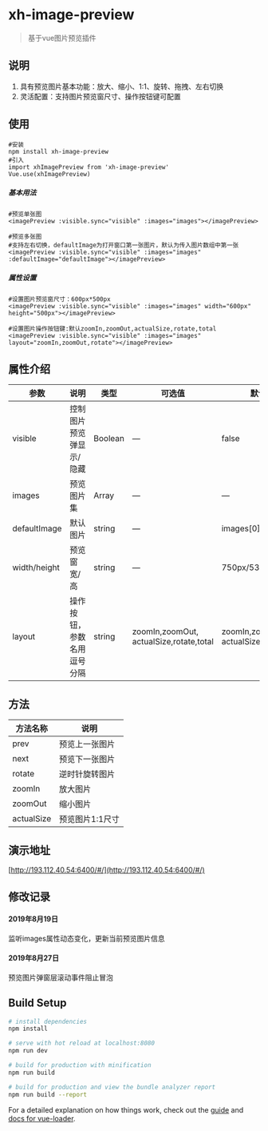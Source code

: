 # xh-image-preview

>基于vue图片预览插件

## 说明
1. 具有预览图片基本功能：放大、缩小、1:1、旋转、拖拽、左右切换
1. 灵活配置：支持图片预览窗尺寸、操作按钮键可配置


## 使用

```
#安装
npm install xh-image-preview 
#引入
import xhImagePreview from 'xh-image-preview'
Vue.use(xhImagePreview)
```
##### 基本用法
```
#预览单张图
<imagePreview :visible.sync="visible" :images="images"></imagePreview>

#预览多张图
#支持左右切换，defaultImage为打开窗口第一张图片，默认为传入图片数组中第一张
<imagePreview :visible.sync="visible" :images="images" :defaultImage="defaultImage"></imagePreview>
```
##### 属性设置
```
#设置图片预览窗尺寸：600px*500px
<imagePreview :visible.sync="visible" :images="images" width="600px" height="500px"></imagePreview>

#设置图片操作按钮键:默认zoomIn,zoomOut,actualSize,rotate,total
<imagePreview :visible.sync="visible" :images="images" layout="zoomIn,zoomOut,rotate"></imagePreview>
```

## 属性介绍

参数| 说明| 类型| 可选值| 默认值
---|---|---|---|---
visible | 控制图片预览弹显示/隐藏 |Boolean |— | false
images | 预览图片集 |Array |— | —
defaultImage | 默认图片 |string |— | images[0]
width/height | 预览窗宽/高 |string |— | 750px/536px
layout | 操作按钮，<br> 参数名用逗号分隔 |string | zoomIn,zoomOut,<br>actualSize,rotate,total | zoomIn,zoomOut,<br>actualSize,rotate,total

## 方法

方法名称| 说明
---|---
prev | 预览上一张图片
next | 预览下一张图片
rotate | 逆时针旋转图片
zoomIn | 放大图片
zoomOut | 缩小图片
actualSize | 预览图片1:1尺寸

## 演示地址 
 [http://193.112.40.54:6400/#/](http://193.112.40.54:6400/#/) 

## 修改记录
  #### 2019年8月19日
  监听images属性动态变化，更新当前预览图片信息
  #### 2019年8月27日
  预览图片弹窗层滚动事件阻止冒泡



## Build Setup

``` bash
# install dependencies
npm install

# serve with hot reload at localhost:8080
npm run dev

# build for production with minification
npm run build

# build for production and view the bundle analyzer report
npm run build --report
```

For a detailed explanation on how things work, check out the [guide](http://vuejs-templates.github.io/webpack/) and [docs for vue-loader](http://vuejs.github.io/vue-loader).